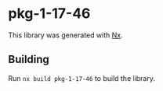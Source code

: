 # pkg-1-17-46

This library was generated with [Nx](https://nx.dev).

## Building

Run `nx build pkg-1-17-46` to build the library.
